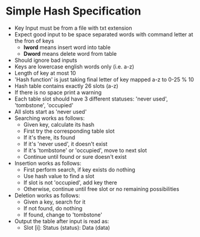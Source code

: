 Simple Hash Specification
=========================

- Key Input must be from a file with txt extension
- Expect good input to be space separated words with command letter at the fron of keys
  + **Iword** means insert word into table
  + **Dword** means delete word from table
- Should ignore bad inputs
- Keys are lowercase english words only (i.e. a-z)
- Length of key at most 10
- 'Hash function' is just taking final letter of key mapped a-z to 0-25 % 10
- Hash table contains exactly 26 slots (a-z)
- If there is no space print a warning
- Each table slot should have 3 different statuses: 'never used', 'tombstone', 'occupied'
- All slots start as 'never used'
- Searching works as follows:
  + Given key, calculate its hash
  + First try the corresponding table slot
  + If it's there, its found
  + If it's 'never used', it doesn't exist
  + If it's 'tombstone' or 'occupied', move to next slot
  + Continue until found or sure doesn't exist
- Insertion works as follows:
  + First perform search, if key exists do nothing
  + Use hash value to find a slot
  + If slot is not 'occupied', add key there
  + Otherwise, continue until free slot or no remaining possibilities
- Deletion works as follows:
  + Given a key, search for it
  + If not found, do nothing
  + If found, change to 'tombstone'
- Output the table after input is read as:
  + Slot [i]: Status (status): Data (data)